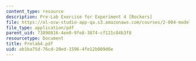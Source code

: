 ```yaml
---
content_type: resource
description: Pre-Lab Exercise for Experiment 4 [Rockers]
file: https://ol-ocw-studio-app-qa.s3.amazonaws.com/courses/2-004-modeling-dynamics-and-control-ii-spring-2003/ab1ba75d76cd20ed15964fe12b009d6e_Prelab4.pdf
file_type: application/pdf
parent_uid: 73890816-4ee0-9fe8-3874-cf121c84b3f8
resourcetype: Document
title: Prelab4.pdf
uid: ab1ba75d-76cd-20ed-1596-4fe12b009d6e
---
```

